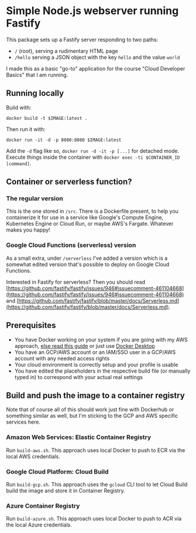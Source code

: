 # Simple Node.js webserver running Fastify

This package sets up a Fastify server responding to two paths:

- `/` (root), serving a rudimentary HTML page
- `/hello` serving a JSON object with the key `hello` and the value `world`

I made this as a basic "go-to" application for the course "Cloud Developer Basics" that I am running.

## Running locally

Build with:

```
docker build -t $IMAGE:latest .
```

Then run it with:

```
docker run -it -d -p 8080:8080 $IMAGE:latest
```

Add the `-d` flag like so, `docker run -d -it -p [...]` for detached mode. Execute things inside the container with `docker exec -ti $CONTAINER_ID [command]`.

## Container or serverless function?

### The regular version

This is the one stored in `/src`. There is a Dockerfile present, to help you containerize it for use in a service like Google's Compute Engine, Kubernetes Engine or Cloud Run, or maybe AWS's Fargate. Whatever makes you happy!

### Google Cloud Functions (serverless) version

As a small extra, under `/serverless` I've added a version which is a somewhat edited version that's possible to deploy on Google Cloud Functions.

Interested in Fastify for serverless? Then you should read [https://github.com/fastify/fastify/issues/946#issuecomment-461104668](https://github.com/fastify/fastify/issues/946#issuecomment-461104668) and [https://github.com/fastify/fastify/blob/master/docs/Serverless.md](https://github.com/fastify/fastify/blob/master/docs/Serverless.md).

## Prerequisites

- You have Docker working on your system if you are going with my AWS approach, [else read this guide](https://docs.docker.com/install/) or just use [Docker Desktop](https://www.docker.com/products/docker-desktop)
- You have an GCP/AWS account or an IAM/SSO user in a GCP/AWS account with any needed access rights
- Your cloud environment is correctly setup and your profile is usable
- You have edited the placeholders in the respective build file (or manually typed in) to correspond with your actual real settings

## Build and push the image to a container registry

Note that of course all of this should work just fine with Dockerhub or something similar as well, but I'm sticking to the GCP and AWS specific services here.

### Amazon Web Services: Elastic Container Registry

Run `build-aws.sh`. This approach uses local Docker to push to ECR via the local AWS credentials.

### Google Cloud Platform: Cloud Build

Run `build-gcp.sh`. This approach uses the `gcloud` CLI tool to let Cloud Build build the image and store it in Container Registry.

### Azure Container Registry

Run `build-azure.sh`. This approach uses local Docker to push to ACR via the local Azure credentials.
